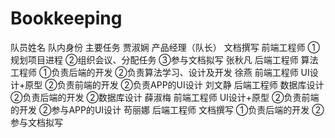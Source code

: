 # Bookkeeping
队员姓名	队内身份	主要任务
贾淑娴	产品经理（队长）
文档撰写
前端工程师	①规划项目进程
②组织会议、分配任务
③参与文档拟写
张秋凡	后端工程师
算法工程师	①负责后端的开发
②负责算法学习、设计及开发
徐燕	前端工程师
UI设计+原型	②负责前端的开发
②负责APP的UI设计
刘文静	后端工程师
数据库设计	②负责后端的开发
②数据库设计
薛淑梅	前端工程师
UI设计+原型	②负责前端的开发
②参与APP的UI设计
苟丽娜	后端工程师
文档撰写	①负责后端的开发
②参与文档拟写
